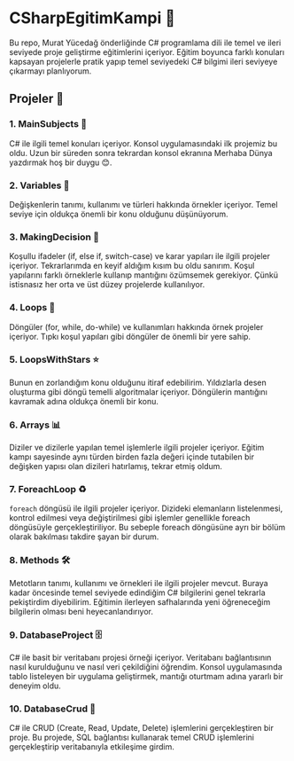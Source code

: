 # CSharpEgitimKampi 🚀  
Bu repo, Murat Yücedağ önderliğinde C# programlama dili ile temel ve ileri seviyede proje geliştirme eğitimlerini içeriyor. Eğitim boyunca farklı konuları kapsayan projelerle pratik yapıp temel seviyedeki C# bilgimi ileri seviyeye çıkarmayı planlıyorum. 

## Projeler 📂  
### 1. MainSubjects 📘  
C# ile ilgili temel konuları içeriyor. Konsol uygulamasındaki ilk projemiz bu oldu. Uzun bir süreden sonra tekrardan konsol ekranına Merhaba Dünya yazdırmak hoş bir duygu 😊. 

### 2. Variables 🔢  
Değişkenlerin tanımı, kullanımı ve türleri hakkında örnekler içeriyor. Temel seviye için oldukça önemli bir konu olduğunu düşünüyorum.  

### 3. MakingDecision 🤔  
Koşullu ifadeler (if, else if, switch-case) ve karar yapıları ile ilgili projeler içeriyor. Tekrarlarımda en keyif aldığım kısım bu oldu sanırım. Koşul yapılarını farklı örneklerle kullanıp mantığını özümsemek gerekiyor. Çünkü istisnasız her orta ve üst düzey projelerde kullanılıyor.

### 4. Loops 🔄  
Döngüler (for, while, do-while) ve kullanımları hakkında örnek projeler içeriyor. Tıpkı koşul yapıları gibi döngüler de önemli bir yere sahip.

### 5. LoopsWithStars ⭐  
Bunun en zorlandığım konu olduğunu itiraf edebilirim. Yıldızlarla desen oluşturma gibi döngü temelli algoritmalar içeriyor. Döngülerin mantığını kavramak adına oldukça önemli bir konu.

### 6. Arrays 📊  
Diziler ve dizilerle yapılan temel işlemlerle ilgili projeler içeriyor. Eğitim kampı sayesinde aynı türden birden fazla değeri içinde tutabilen bir değişken yapısı olan dizileri hatırlamış, tekrar etmiş oldum.  

### 7. ForeachLoop ♻️  
`foreach` döngüsü ile ilgili projeler içeriyor. Dizideki elemanların listelenmesi, kontrol edilmesi veya değiştirilmesi gibi işlemler genellikle foreach döngüsüyle gerçekleştiriliyor. Bu sebeple foreach döngüsüne ayrı bir bölüm olarak bakılması takdire şayan bir durum.  

### 8. Methods 🛠️  
Metotların tanımı, kullanımı ve örnekleri ile ilgili projeler mevcut. Buraya kadar öncesinde temel seviyede edindiğim C# bilgilerini genel tekrarla pekiştirdim diyebilirim. Eğitimin ilerleyen safhalarında yeni öğreneceğim bilgilerin olması beni heyecanlandırıyor.

### 9. DatabaseProject 🗄️  
C# ile basit bir veritabanı projesi örneği içeriyor. Veritabanı bağlantısının nasıl kurulduğunu ve nasıl veri çekildiğini öğrendim. Konsol uygulamasında tablo listeleyen bir uygulama geliştirmek, mantığı oturtmam adına yararlı bir deneyim oldu.

### 10. DatabaseCrud 📝  
C# ile CRUD (Create, Read, Update, Delete) işlemlerini gerçekleştiren bir proje. Bu projede, SQL bağlantısı kullanarak temel CRUD işlemlerini gerçekleştirip veritabanıyla etkileşime girdim.
